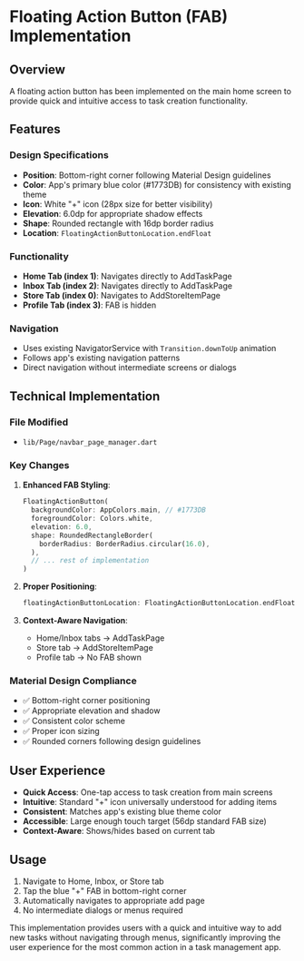 # Floating Action Button (FAB) Implementation

## Overview
A floating action button has been implemented on the main home screen to provide quick and intuitive access to task creation functionality.

## Features

### Design Specifications
- **Position**: Bottom-right corner following Material Design guidelines
- **Color**: App's primary blue color (#1773DB) for consistency with existing theme
- **Icon**: White "+" icon (28px size for better visibility)
- **Elevation**: 6.0dp for appropriate shadow effects
- **Shape**: Rounded rectangle with 16dp border radius
- **Location**: `FloatingActionButtonLocation.endFloat`

### Functionality
- **Home Tab (index 1)**: Navigates directly to AddTaskPage
- **Inbox Tab (index 2)**: Navigates directly to AddTaskPage  
- **Store Tab (index 0)**: Navigates to AddStoreItemPage
- **Profile Tab (index 3)**: FAB is hidden

### Navigation
- Uses existing NavigatorService with `Transition.downToUp` animation
- Follows app's existing navigation patterns
- Direct navigation without intermediate screens or dialogs

## Technical Implementation

### File Modified
- `lib/Page/navbar_page_manager.dart`

### Key Changes
1. **Enhanced FAB Styling**:
   ```dart
   FloatingActionButton(
     backgroundColor: AppColors.main, // #1773DB
     foregroundColor: Colors.white,
     elevation: 6.0,
     shape: RoundedRectangleBorder(
       borderRadius: BorderRadius.circular(16.0),
     ),
     // ... rest of implementation
   )
   ```

2. **Proper Positioning**:
   ```dart
   floatingActionButtonLocation: FloatingActionButtonLocation.endFloat
   ```

3. **Context-Aware Navigation**:
   - Home/Inbox tabs → AddTaskPage
   - Store tab → AddStoreItemPage
   - Profile tab → No FAB shown

### Material Design Compliance
- ✅ Bottom-right corner positioning
- ✅ Appropriate elevation and shadow
- ✅ Consistent color scheme
- ✅ Proper icon sizing
- ✅ Rounded corners following design guidelines

## User Experience
- **Quick Access**: One-tap access to task creation from main screens
- **Intuitive**: Standard "+" icon universally understood for adding items
- **Consistent**: Matches app's existing blue theme color
- **Accessible**: Large enough touch target (56dp standard FAB size)
- **Context-Aware**: Shows/hides based on current tab

## Usage
1. Navigate to Home, Inbox, or Store tab
2. Tap the blue "+" FAB in bottom-right corner
3. Automatically navigates to appropriate add page
4. No intermediate dialogs or menus required

This implementation provides users with a quick and intuitive way to add new tasks without navigating through menus, significantly improving the user experience for the most common action in a task management app.
